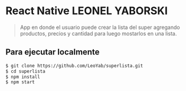 # React Native LEONEL YABORSKI

> App en donde el usuario puede crear la lista del super agregando productos, precios y cantidad para luego mostarlos en una lista.

## Para ejecutar localmente

```bash
$ git clone https://github.com/LeoYab/superlista.git
$ cd superlista
$ npm install
$ npm start
```

